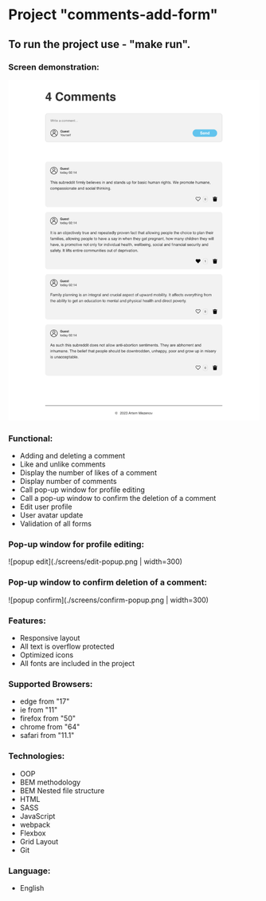 # Project "comments-add-form"

## To run the project use - "make run".

### Screen demonstration:
![main page](./screens/main.png)

### Functional:
* Adding and deleting a comment
* Like and unlike comments
* Display the number of likes of a comment
* Display number of comments
* Call pop-up window for profile editing
* Call a pop-up window to confirm the deletion of a comment
* Edit user profile
* User avatar update
* Validation of all forms

### Pop-up window for profile editing:
![popup edit](./screens/edit-popup.png | width=300)

### Pop-up window to confirm deletion of a comment:
![popup confirm](./screens/confirm-popup.png | width=300)

### Features:
* Responsive layout
* All text is overflow protected
* Optimized icons
* All fonts are included in the project

### Supported Browsers:
* edge from "17"
* ie from "11"
* firefox from "50"
* chrome from "64"
* safari from "11.1"

### Technologies:

* OOP
* BEM methodology
* BEM Nested file structure
* HTML
* SASS
* JavaScript
* webpack
* Flexbox
* Grid Layout
* Git

### Language:

* English
